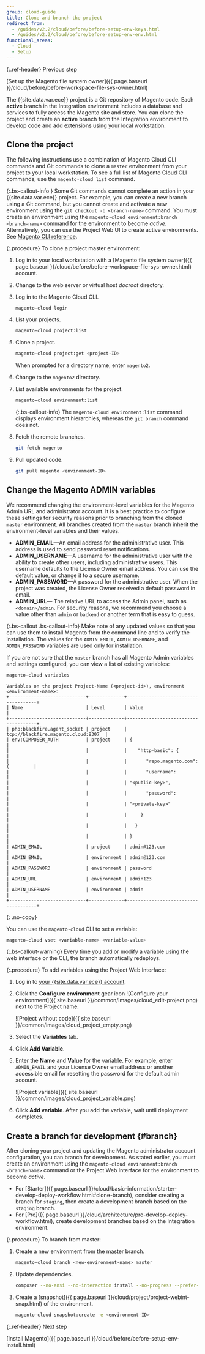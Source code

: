 ```yaml
---
group: cloud-guide
title: Clone and branch the project
redirect_from:
  - /guides/v2.2/cloud/before/before-setup-env-keys.html
  - /guides/v2.2/cloud/before/before-setup-env-env.html
functional_areas:
  - Cloud
  - Setup
---
```


{:.ref-header}
Previous step

[Set up the Magento file system owner]({{ page.baseurl }}/cloud/before/before-workspace-file-sys-owner.html)

The {{site.data.var.ece}} project is a Git repository of Magento code. Each **active** branch in the Integration environment includes a database and services to fully access the Magento site and store. You can clone the project and create an **active** branch from the Integration environment to develop code and add extensions using your local workstation.

## Clone the project

The following instructions use a combination of Magento Cloud CLI commands and Git commands to clone a `master` environment from your project to your local workstation. To see a full list of Magento Cloud CLI commands, use the `magento-cloud list` command.

{:.bs-callout-info }
Some Git commands cannot complete an action in your {{site.data.var.ece}} project. For example, you can create a new branch using a Git command, but you cannot create and activate a new environment using the `git checkout -b <branch-name>` command. You must create an environment using the `magento-cloud environment:branch <branch-name>` command for the environment to become _active_. Alternatively, you can use the Project Web UI to create active environments. See [Magento CLI reference]({{page.baseurl}}/cloud/reference/cli-ref-topic.html).

{:.procedure}
To clone a project master environment:

1. Log in to your local workstation with a [Magento file system owner]({{ page.baseurl }}/cloud/before/before-workspace-file-sys-owner.html) account.

1. Change to the web server or virtual host _docroot_ directory.

1. Log in to the Magento Cloud CLI.

   ```bash
   magento-cloud login
   ```

1. List your projects.

   ```bash
   magento-cloud project:list
   ```

1. Clone a project.

   ```bash
   magento-cloud project:get <project-ID>
   ```

   When prompted for a directory name, enter `magento2`.

1. Change to the `magento2` directory.

1. List available environments for the project.

   ```bash
   magento-cloud environment:list
   ```

   {:.bs-callout-info}
   The `magento-cloud environment:list` command displays environment hierarchies, whereas the `git branch` command does not.

1. Fetch the remote branches.

   ```bash
   git fetch magento
   ```

1. Pull updated code.

   ```bash
   git pull magento <environment-ID>
   ```

## Change the Magento ADMIN variables

We recommend changing the environment-level variables for the Magento Admin URL and administrator account. It is a best practice to configure these settings for security reasons prior to branching from the cloned `master` environment. All branches created from the `master` branch inherit the environment-level variables and their values.

-  **ADMIN_EMAIL**—An email address for the administrative user. This address is used to send password reset notifications.
-  **ADMIN_USERNAME**—A username for the administrative user with the ability to create other users, including administrative users. This username defaults to the License Owner email address. You can use the default value, or change it to a secure username.
-  **ADMIN_PASSWORD**—A password for the administrative user. When the project was created, the License Owner received a default password in email.
-  **ADMIN_URL**— The relative URL to access the Admin panel, such as `<domain>/admin`. For security reasons, we recommend you choose a value other than `admin` or `backend` or another term that is easy to guess.

{:.bs-callout .bs-callout-info}
Make note of any updated values so that you can use them to install Magento from the command line and to verify the installation. The values for the `ADMIN_EMAIL`, `ADMIN_USERNAME`, and `ADMIN_PASSWORD` variables are used only for installation.

If you are not sure that the `master` branch has all Magento Admin variables and settings configured, you can view a list of existing variables:

```bash
magento-cloud variables
```

```terminal
Variables on the project Project-Name (<project-id>), environment <environment-name>:
+----------------------------+-------------+-------------------------------------+
| Name                       | Level       | Value                               |
+----------------------------+-------------+-------------------------------------+
| php:blackfire.agent_socket | project     | tcp://blackfire.magento.cloud:8307  |
| env:COMPOSER_AUTH          | project     | {                                   |
|                            |             |    "http-basic": {                  |
|                            |             |       "repo.magento.com": {         |
|                            |             |       "username":                   |
|                            |             | "<public-key>",                     |
|                            |             |       "password":                   |
|                            |             | "<private-key>"                     |
|                            |             |     }                               |
|                            |             |   }                                 |
|                            |             | }                                   |
| ADMIN_EMAIL                | project     | admin@123.com                       |
| ADMIN_EMAIL                | environment | admin@123.com                       |
| ADMIN_PASSWORD             | environment | password                            |
| ADMIN_URL                  | environment | admin123                            |
| ADMIN_USERNAME             | environment | admin                               |
+----------------------------+-------------+-------------------------------------+
```
{: .no-copy}

You can use the `magento-cloud` CLI to set a variable:

```bash
magento-cloud vset <variable-name> <variable-value>
```

{:.bs-callout-warning}
Every time you add or modify a variable using the web interface or the CLI, the branch automatically redeploys.

{:.procedure}
To add variables using the Project Web Interface:

1. Log in to [your {{site.data.var.ece}} account](https://accounts.magento.cloud).

1. Click the **Configure environment** gear icon ![Configure your environment]({{ site.baseurl }}/common/images/cloud_edit-project.png) next to the Project name.

   ![Project without code]({{ site.baseurl }}/common/images/cloud_project_empty.png)

1. Select the **Variables** tab.

1. Click **Add Variable**.

1. Enter the **Name** and **Value** for the variable. For example, enter `ADMIN_EMAIL` and your License Owner email address or another accessible email for resetting the password for the default admin account.

   ![Project variable]({{ site.baseurl }}/common/images/cloud_project_variable.png)

1. Click **Add variable**. After you add the variable, wait until deployment completes.

## Create a branch for development {#branch}

After cloning your project and updating the Magento administrator account configuration, you can branch for development. As stated earlier, you must create an environment using the `magento-cloud environment:branch <branch-name>` command or the Project Web Interface for the environment to become _active_.

-  For [Starter]({{ page.baseurl }}/cloud/basic-information/starter-develop-deploy-workflow.html#clone-branch), consider creating a branch for `staging`, then create a development branch based on the `staging` branch.
-  For [Pro]({{ page.baseurl }}/cloud/architecture/pro-develop-deploy-workflow.html), create development branches based on the Integration environment.

{:.procedure}
To branch from master:

1. Create a new environment from the master branch.

   ```bash
   magento-cloud branch <new-environment-name> master
   ```

1. Update dependencies.

   ```bash
   composer --no-ansi --no-interaction install --no-progress --prefer-dist --optimize-autoloader
   ```

1. Create a [snapshot]({{ page.baseurl }}/cloud/project/project-webint-snap.html) of the environment.

   ```bash
   magento-cloud snapshot:create -e <environment-ID>
   ```

{:.ref-header}
Next step

[Install Magento]({{ page.baseurl }}/cloud/before/before-setup-env-install.html)
